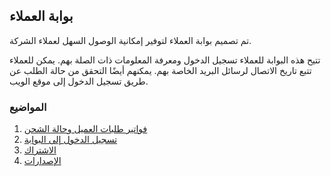## بوابة العملاء

تم تصميم بوابة العملاء لتوفير إمكانية الوصول السهل لعملاء الشركة.

تتيح هذه البوابة للعملاء تسجيل الدخول ومعرفة المعلومات ذات الصلة بهم. يمكن للعملاء تتبع تاريخ الاتصال لرسائل البريد الخاصة بهم. يمكنهم أيضًا التحقق من حالة الطلب عن طريق تسجيل الدخول إلى موقع الويب.

### المواضيع

1. [فواتير طلبات العميل وحالة الشحن](https://docs.erpnext.com/docs/v13/user/manual/en/customer-portal/customer-orders-invoices-and-shipping-status)
2. [تسجيل الدخول إلى البوابة](https://docs.erpnext.com/docs/v13/user/manual/en/customer-portal/portal-login)
3. [الاشتراك](https://docs.erpnext.com/docs/v13/user/manual/en/customer-portal/sign-up)
4. [الإصدارات](https://docs.erpnext.com/docs/v13/user/manual/en/customer-portal/issues)